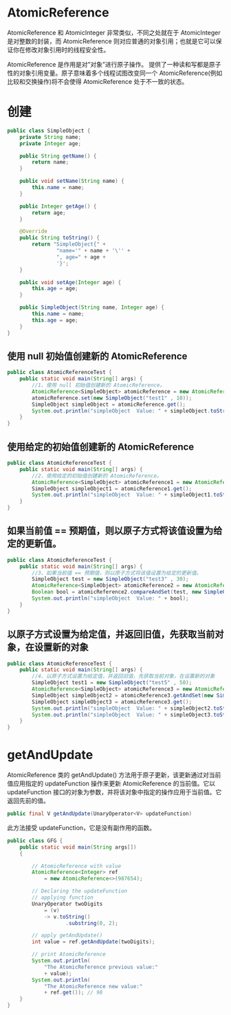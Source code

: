 # AtomicReference

AtomicReference 和 AtomicInteger 非常类似，不同之处就在于 AtomicInteger 是对整数的封装，而 AtomicReference 则对应普通的对象引用；也就是它可以保证你在修改对象引用时的线程安全性。

AtomicReference 是作用是对”对象”进行原子操作。 提供了一种读和写都是原子性的对象引用变量。原子意味着多个线程试图改变同一个 AtomicReference(例如比较和交换操作)将不会使得 AtomicReference 处于不一致的状态。

# 创建

```java
public class SimpleObject {
    private String name;
    private Integer age;

    public String getName() {
        return name;
    }

    public void setName(String name) {
        this.name = name;
    }

    public Integer getAge() {
        return age;
    }

    @Override
    public String toString() {
        return "SimpleObject{" +
                "name='" + name + '\'' +
                ", age=" + age +
                '}';
    }

    public void setAge(Integer age) {
        this.age = age;
    }

    public SimpleObject(String name, Integer age) {
        this.name = name;
        this.age = age;
    }
}
```

## 使用 null 初始值创建新的 AtomicReference

```java
public class AtomicReferenceTest {
    public static void main(String[] args) {
        //1、使用 null 初始值创建新的 AtomicReference。
        AtomicReference<SimpleObject> atomicReference = new AtomicReference<>();
        atomicReference.set(new SimpleObject("test1" , 10));
        SimpleObject simpleObject = atomicReference.get();
        System.out.println("simpleObject  Value: " + simpleObject.toString());
    }
}
```

## 使用给定的初始值创建新的 AtomicReference

```java
public class AtomicReferenceTest {
    public static void main(String[] args) {
        //2、使用给定的初始值创建新的 AtomicReference。
        AtomicReference<SimpleObject> atomicReference1 = new AtomicReference<>(new SimpleObject("test2",20));
        SimpleObject simpleObject1 = atomicReference1.get();
        System.out.println("simpleObject  Value: " + simpleObject1.toString());
    }
}
```

## 如果当前值 == 预期值，则以原子方式将该值设置为给定的更新值。

```java
public class AtomicReferenceTest {
    public static void main(String[] args) {
        //3、如果当前值 == 预期值，则以原子方式将该值设置为给定的更新值。
        SimpleObject test = new SimpleObject("test3" , 30);
        AtomicReference<SimpleObject> atomicReference2 = new AtomicReference<>(test);
        Boolean bool = atomicReference2.compareAndSet(test, new SimpleObject("test4", 40));
        System.out.println("simpleObject  Value: " + bool);
    }
}
```

## 以原子方式设置为给定值，并返回旧值，先获取当前对象，在设置新的对象

```java
public class AtomicReferenceTest {
    public static void main(String[] args) {
        //4、以原子方式设置为给定值，并返回旧值，先获取当前对象，在设置新的对象
        SimpleObject test1 = new SimpleObject("test5" , 50);
        AtomicReference<SimpleObject> atomicReference3 = new AtomicReference<>(test1);
        SimpleObject simpleObject2 = atomicReference3.getAndSet(new SimpleObject("test6",50));
        SimpleObject simpleObject3 = atomicReference3.get();
        System.out.println("simpleObject  Value: " + simpleObject2.toString());
        System.out.println("simpleObject  Value: " + simpleObject3.toString());
    }
}
```

# getAndUpdate

AtomicReference 类的 getAndUpdate() 方法用于原子更新，该更新通过对当前值应用指定的 updateFunction 操作来更新 AtomicReference 的当前值。它以 updateFunction 接口的对象为参数，并将该对象中指定的操作应用于当前值。它返回先前的值。

```java
public final V getAndUpdate(UnaryOperator<V> updateFunction)
```

此方法接受 updateFunction，它是没有副作用的函数。

```java
public class GFG {
    public static void main(String args[])
    {

        // AtomicReference with value
        AtomicReference<Integer> ref
            = new AtomicReference<>(987654);

        // Declaring the updateFunction
        // applying function
        UnaryOperator twoDigits
            = (v)
            -> v.toString()
                   .substring(0, 2);

        // apply getAndUpdate()
        int value = ref.getAndUpdate(twoDigits);

        // print AtomicReference
        System.out.println(
            "The AtomicReference previous value:"
            + value);
        System.out.println(
            "The AtomicReference new value:"
            + ref.get()); // 98
    }
}
```
